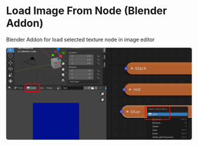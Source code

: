 # Load Image From Node (Blender Addon)
Blender Addon for load selected texture node in image editor

<img src="demo/load_buttons.png" width="600" style="border-radius:5px">
